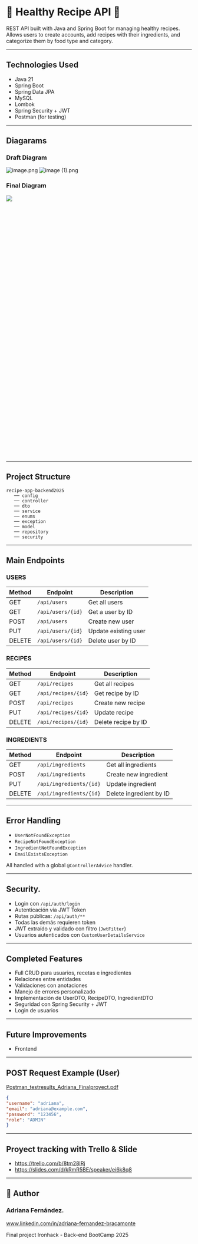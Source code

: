 # 🍎 Healthy Recipe API 🍏

REST API built with Java and Spring Boot for managing healthy recipes. Allows users to create accounts, add recipes with their ingredients, and categorize them by food type and category.

---

##  Technologies Used

- Java 21
- Spring Boot
- Spring Data JPA
- MySQL
- Lombok
- Spring Security + JWT
- Postman (for testing)

---
## Diagarams

### Draft Diagram
![image.png](recipe-app-backend2025/src/main/resources/static/image.png)
![image (1).png](recipe-app-backend2025/src/main/resources/static/image%20%281%29.png)

### Final Diagram
<div class="sl-block is-focused" data-block-type="image" data-name="image-dba733" style="width: 374px; height: 707.143px; left: 17.3735px; top: 0px; min-width: 1px; min-height: 1px;" data-origin-id="25985c2af301b3e0cbd83f4d59dd69d0"><div class="sl-block-content" style="z-index: 13; transition-duration: 0.6s; transition-delay: 0.3s;" data-animation-type="slide-left"><img style="" data-natural-width="714" data-natural-height="1350" data-lazy-loaded="" src="https://s3.amazonaws.com/media-p.slid.es/uploads/2943065/images/12200616/DiagramIntellij.png"></div></div>

---

##  Project Structure

```
recipe-app-backend2025
   ── config
   ── controller
   ── dto
   ── service
   ── enums
   ── exception
   ── model
   ── repository
   ── security

```

---

##  Main Endpoints

### USERS

| Method | Endpoint | Description |
| ------ | ----------------- | ---------------------------- |
| GET | `/api/users` | Get all users |
| GET | `/api/users/{id}` | Get a user by ID |
| POST | `/api/users` | Create new user |
| PUT | `/api/users/{id}` | Update existing user |
| DELETE | `/api/users/{id}` | Delete user by ID |

### RECIPES

| Method | Endpoint | Description |
| ------ | ------------------- | ------------------------- |
| GET | `/api/recipes` | Get all recipes |
| GET | `/api/recipes/{id}` | Get recipe by ID |
| POST | `/api/recipes` | Create new recipe |
| PUT | `/api/recipes/{id}` | Update recipe |
| DELETE | `/api/recipes/{id}` | Delete recipe by ID |

### INGREDIENTS

| Method | Endpoint | Description |
| ------ | ----------------------- | ------------------------------ |
| GET | `/api/ingredients` | Get all ingredients |
| POST | `/api/ingredients` | Create new ingredient |
| PUT | `/api/ingredients/{id}` | Update ingredient |
| DELETE | `/api/ingredients/{id}` | Delete ingredient by ID |

---

##  Error Handling

- `UserNotFoundException`
- `RecipeNotFoundException`
- `IngredientNotFoundException`
- `EmailExistsException`

All handled with a global `@ControllerAdvice` handler.

---

##  Security.

- Login con `/api/auth/login`
- Autenticación vía JWT Token
- Rutas públicas: `/api/auth/**`
- Todas las demás requieren token
- JWT extraído y validado con filtro (`JwtFilter`)
- Usuarios autenticados con `CustomUserDetailsService`
---

##  Completed Features

- Full CRUD para usuarios, recetas e ingredientes
- Relaciones entre entidades
- Validaciones con anotaciones
- Manejo de errores personalizado
- Implementación de UserDTO, RecipeDTO, IngredientDTO
- Seguridad con Spring Security + JWT
- Login de usuarios

---

##  Future Improvements

- Frontend

---

##  POST Request Example (User)
[Postman_testresults_Adriana_Finalproyect.pdf](recipe-app-backend2025/src/main/resources/static/Postman_testresults_Adriana_Finalproyect.pdf)
``` json
{
"username": "adriana",
"email": "adriana@example.com",
"password": "123456",
"role": "ADMIN"
}
```

---
##  Proyect tracking with Trello & Slide

- https://trello.com/b/8tm28IRj
- https://slides.com/d/kRmR5BE/speaker/ei6k8q8
---

##  🌟 Author

### Adriana Fernández. 
www.linkedin.com/in/adriana-fernandez-bracamonte
 
Final project 
Ironhack - Back-end BootCamp 2025